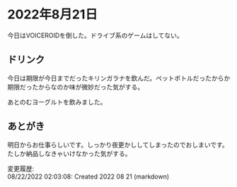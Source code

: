 # 2022年8月21日

今日はVOICEROIDを倒した。ドライブ系のゲームはしてない。

## ドリンク

今日は期限が今日までだったキリンガラナを飲んだ。ペットボトルだったからか期限だったからなのか味が微妙だった気がする。

あとのむヨーグルトを飲みました。

## あとがき

明日からお仕事らしいです。しっかり夜更かししてしまったのでおしまいです。たしか納品しなきゃいけなかった気がする。

変更履歴:  
08/22/2022 02:03:08: Created 2022 08 21 (markdown)  
